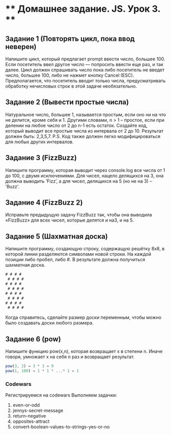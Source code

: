 <!-- Урок 3.
Циклы while, for
•	while
•	do...while
•	for
•	break
•	continue
•	метки

Конструкция switch
•	case
•	группировка case

Функции
•	Функции, return, параметры
•	Функциональные выражения -->


# ** Домашнее задание. JS. Урок 3. **


## Задание 1 (Повторять цикл, пока ввод неверен)
Напишите цикл, который предлагает prompt ввести число, большее 100. Если посетитель ввел другое число — попросить ввести еще раз, и так далее.
Цикл должен спрашивать число пока либо посетитель не введет число, большее 100, либо не нажмет кнопку Cancel (ESC).
Предполагается, что посетитель вводит только числа, предусматривать обработку нечисловых строк в этой задаче необязательно.


## Задание 2 (Вывести простые числа)
Натуральное число, большее 1, называется простым, если оно ни на что не делится, кроме себя и 1.
Другими словами, n > 1 – простое, если при делении на любое число от 2 до n-1 есть остаток.
Создайте код, который выводит все простые числа из интервала от 2 до 10. Результат должен быть: 2,3,5,7.
P.S. Код также должен легко модифицироваться для любых других интервалов.


## Задание 3 (FizzBuzz)
Напишите программу, которая выводит через console.log все числа от 1 до 100, с двумя исключениями. Для чисел, нацело делящихся на 3, она должна выводить ‘Fizz’, а для чисел, делящихся на 5 (но не на 3) – 'Buzz'.


## Задание 4 (FizzBuzz 2)
Исправьте предыдущую задачу FizzBuzz так, чтобы она выводила «FizzBuzz» для всех чисел, которые делятся и на3, и на 5.


## Задание 5 (Шахматная доска)
Напишите программу, создающую строку, содержащую решётку 8х8, в которой линии разделяются символами новой строки. На каждой позиции либо пробел, либо \#. В результате должна получиться шахматная доска.
```js
# # # #
 # # # #
# # # #
 # # # #
# # # #
 # # # #
# # # #
 # # # #
```
Когда справитесь, сделайте размер доски переменным, чтобы можно было создавать доски любого размера.


## Задание 6 (pow)
Напишите функцию pow(x,n), которая возвращает x в степени n. Иначе говоря, умножает x на себя n раз и возвращает результат.
```js
pow(3, 2) = 3 * 3 = 9
pow(1, 100) = 1 * 1 * ...* 1 = 1
```

### Codewars
Регистрируемся на codewars
Выполняем задачки:
1.	even-or-odd
2.	jennys-secret-message
3.	return-negative
4.	opposites-attract
5.	convert-boolean-values-to-strings-yes-or-no

